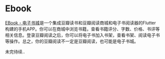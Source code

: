 # Ebook
[EBook - 电子书城](https://github.com/SX-Code/ebook)是一个集成豆瓣读书和豆瓣阅读商城和电子书阅读器的Flutter构建的手机APP。你可以在商城中浏览书籍，查看书籍评分、字数、价格、书评等相关信息。登录豆瓣阅读之后，你可以将电子书加入书架，查看书架、阅读电子书等操作。总之，你的豆瓣阅读不一定是豆瓣阅读，也可能是电子书城。

未完待续..
